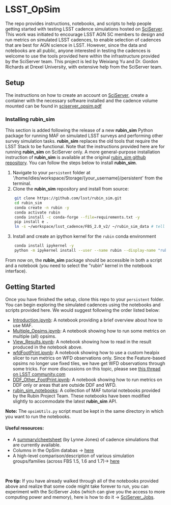 # LSST_OpSim 
The repo provides instructions, notebooks, and scripts to help people
getting started with testing LSST cadence simulations hosted on
[SciServer](http://www.sciserver.org/). This work was initiated to
encourage LSST AGN SC members to design and run metrics on simulated
LSST cadences, to enable selection of cadences that are best for AGN
science in LSST. However, since the data and notebooks are all public,
anyone interested in testing the cadences is welcome to use the tools
provided here within the infrastructure provided by the SciServer
team. This project is led by Weixiang Yu and Dr. Gordon Richards at
Drexel University, with extensive help from the SciServer team.

## Setup
The instructions on how to create an account on
[SciServer](http://www.sciserver.org/), create a container with the
necessary software installed and the cadence volume mounted can be
found in [sciserver_opsim.pdf](./sciserver_opsim.pdf)

### Installing **rubin_sim** 
This section is added following the release of a new **rubin_sim** Python package for running MAF on simulated LSST surveys and performing other survey simulation tasks. **rubin_sim** replaces the old tools that require the LSST Stack to be functional. Note that the instructions provided here are for running **rubin_sim** on SciServer only. A more general-purpose installation instruction of **rubin_sim** is available at the original [rubin_sim github repository](https://github.com/lsst/rubin_sim). You can follow the steps below to install **rubin_sim**.

1. Navigate to your `persistent` folder at '/home/idies/workspace/Storage/{your_username}/persistent' from the terminal.
2. Clone the **rubin_sim** repository and install from source:

```sh
    git clone https://github.com/lsst/rubin_sim.git
    cd rubin_sim
    conda create -n rubin -y
    conda activate rubin
    conda install -c conda-forge --file=requirements.txt -y
    pip install e .
    ln -s ~/workspace/lsst_cadence/FBS_2.0_v2/ ~/rubin_sim_data # tell rubin_sim where to find data
```

3. Install and create an ipython kernel for the `rubin` conda environment

```sh
    conda install ipykernel -y
    python -m ipykernel install --user --name rubin --display-name "rubin"
```

From now on, the **rubin_sim** package should be accessible in both a script and a notebook (you need to select the "rubin" kernel in the notebook interface). 

## Getting Started
Once you have finished the setup, clone this repo to your `persistent`
folder. You can begin exploring the simulated cadences using the
notebooks and scripts provided here. We would suggest following the
order listed below:

- [Introduction.ipynb](./Scripts_NBs/00_Introduction.ipynb): A notebook providing a brief overview about how to use MAF.
- [Multiple_Opsims.ipynb](./Scripts_NBs/01_Multiple_Opsims.ipynb): A notebook showing how to run some metrics on multiple (all) opsims. 
- [View_Results.ipynb](./Scripts_NBs/02_View_Results.ipynb): A notebook showing how to read in the result produced in the notebook above.
- [wfdFootPrint.ipynb](./Scripts_NBs/04_wfdFootPrint.ipynb): A notebook showing how to use a custom healpix slicer to run metrics on WFD observations only. Since the Feature-based opsims no longer use fixed tiles, we have get WFD observations through some tricks. For more discussions on this topic, please see [this thread on LSST community.com](https://community.lsst.org/t/wfd-metrics-with-the-fbs-output/3970/7)
- [DDF_Other_FootPrint.ipynb](./Scripts_NBs/03_DDF_Other_FootPrint.ipynb): A notebook showing how to run metrics on DDF only or areas that are outside DDF and WFD.
- [rubin_sim_notebooks](./rubin_sim_notebooks/maf_tutorial): A collection of MAF tutorial notebooks provided by the Rubin Project Team. These notebooks have been modified slightly to accommodate the latest **rubin_sim** API.

**Note:** The `opsimUtils.py` script must be kept in the same directory in which you want to run the notebooks.

<!-- Once you are a MAF pro, you can learn more about MAF from [sims_maf_contrib github repo](https://github.com/LSST-nonproject/sims_maf_contrib). For details on the most recent release of LSST cadence simulation, please refer to the [FBS_1.4 thread](https://community.lsst.org/t/january-2020-update-fbs-1-4-runs/4006/6), [FBS_1.5 thread](https://community.lsst.org/t/may-update-bonus-fbs-1-5-release/4139), [FBS_1.6 thread](https://community.lsst.org/t/fbs-1-6-release-august-2020/4423) and [FBS_1.7 thread](https://community.lsst.org/t/survey-simulations-v1-7-release-january-2021/4660) on LSST Community page. (Note that FBS 1.4 simulations have been superceded by runs in 1.5, 1.6 or 1.7, the link above is only for reference purpose.)
 -->
#### Useful resources:
- A [summary/cheetsheet](https://github.com/lsst-pst/pstn-051/blob/master/Cheat_Sheet.md) (by Lynne Jones) of cadence simulations that are currently available.
- Columns in the OpSim databas -> [here](https://github.com/lsst/sims_featureScheduler)
- A high-level comparison/description of various simulation groups/families (across FBS 1.5, 1.6 and 1.7)-> [here](https://github.com/lsst-pst/survey_strategy/blob/master/fbs_1.7/SummaryInfo.ipynb)

<br>

__Pro tip:__ If you have already walked through all of the notebooks provided above and realize 
that some code might take forever to run, you can experiment with the SciServer Jobs 
(which can give you the access to more computing power and memory), here is how to 
do it -> [SciServer_Jobs](./SciServer_Jobs.pdf). 
